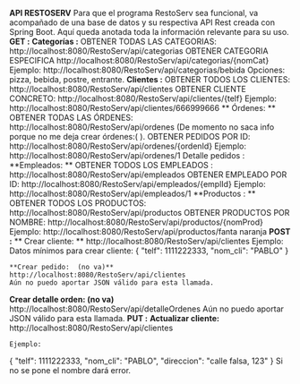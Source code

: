 **API RESTOSERV**
Para que el programa RestoServ sea funcional, va acompañado de una base de datos y su respectiva API Rest creada con Spring Boot.
Aquí queda anotada toda la información relevante para su uso.
**GET :**
**Categorías :**
OBTENER TODAS LAS CATEGORIAS:
http://localhost:8080/RestoServ/api/categorias
OBTENER CATEGORIA ESPECIFICA
http://localhost:8080/RestoServ/api/categorias/{nomCat}
Ejemplo: http://localhost:8080/RestoServ/api/categorias/bebida
Opciones: pizza, bebida, postre, entrante.
**Clientes :** 
OBTENER TODOS LOS CLIENTES:
http://localhost:8080/RestoServ/api/clientes
OBTENER CLIENTE CONCRETO:
http://localhost:8080/RestoServ/api/clientes/{telf}
Ejemplo: http://localhost:8080/RestoServ/api/clientes/666999666
** Órdenes: **
OBTENER TODAS LAS ÓRDENES:
http://localhost:8080/RestoServ/api/ordenes (De momento no saca info porque no me deja crear órdenes:( ).
OBTENER PEDIDOS POR ID:
http://localhost:8080/RestoServ/api/ordenes/{ordenId}
Ejemplo: http://localhost:8080/RestoServ/api/ordenes/1
Detalle pedidos :
**Empleados: **
OBTENER TODOS LOS EMPLEADOS : 
http://localhost:8080/RestoServ/api/empleados
OBTENER EMPLEADO POR ID:
http://localhost:8080/RestoServ/api/empleados/{emplId}
Ejemplo: http://localhost:8080/RestoServ/api/empleados/1
**Productos : **
OBTENER TODOS LOS PRODUCTOS:
http://localhost:8080/RestoServ/api/productos
OBTENER PRODUCTOS POR NOMBRE: 
http://localhost:8080/RestoServ/api/productos/{nomProd}
Ejemplo: http://localhost:8080/RestoServ/api/productos/fanta naranja
**POST :**
**	Crear cliente: **
 http://localhost:8080/RestoServ/api/clientes
Ejemplo:
Datos mínimos para crear cliente:
{
	"telf": 1111222333,
	"nom_cli": "PABLO"
}

	**Crear pedido:  (no va)**
	http://localhost:8080/RestoServ/api/clientes
	Aún no puedo aportar JSON válido para esta llamada.

**Crear detalle orden:  (no va)**
http://localhost:8080/RestoServ/api/detalleOrdenes
Aún no puedo aportar JSON válido para esta llamada.
**PUT :**
	**Actualizar cliente:** 
	http://localhost:8080/RestoServ/api/clientes

	Ejemplo: 
{
	"telf": 1111222333,
	"nom_cli": "PABLO",
	"direccion": "calle falsa, 123"
}
Si no se pone el nombre dará error.




